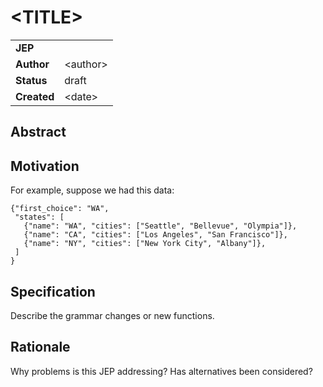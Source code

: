# \<TITLE>

|||
|---|---
| **JEP**    | 
| **Author** | \<author>
| **Status** | draft
| **Created**| \<date>

## Abstract

## Motivation

For example, suppose we had this data:

```
{"first_choice": "WA",
 "states": [
   {"name": "WA", "cities": ["Seattle", "Bellevue", "Olympia"]},
   {"name": "CA", "cities": ["Los Angeles", "San Francisco"]},
   {"name": "NY", "cities": ["New York City", "Albany"]},
 ]
}
```
## Specification

Describe the grammar changes or new functions.

## Rationale

Why problems is this JEP addressing?
Has alternatives been considered?
